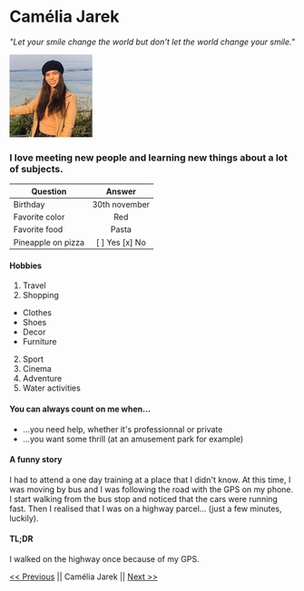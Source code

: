 # Camélia Jarek 

*"Let your smile change the world but don't let the world change your smile."*

![alt text](Camelia.jpg)

### I love meeting new people and learning new things about a lot of subjects.
| Question        | Answer           | 
| ------------- |:-------------:| 
| Birthday     | 30th november | 
| Favorite color    | Red     |   
| Favorite food | Pasta      |
| Pineapple on pizza      | [ ] Yes [x] No |   
 
#### Hobbies
1. Travel
2. Shopping
+ Clothes
+ Shoes
+ Decor
+ Furniture
2. Sport
3. Cinema
4. Adventure 
5. Water activities 

#### You can always count on me when...
+ ...you need help, whether it's professionnal or private
+ ...you want some thrill (at an amusement park for example)

#### A funny story
I had to attend a one day training at a place that I didn't know. At this time, I was moving by bus and I was following the road with the GPS on my phone. I start walking from the bus stop and noticed that the cars were running fast. Then I realised that I was on a highway parcel... (just a few minutes, luckily).

#### TL;DR
I walked on the highway once because of my GPS. 

[<< Previous](https://github.com/Bertrand2/markdown-challenge) || Camélia Jarek || [Next >>](https://github.com/iCarolinei/markdown-challenge)
